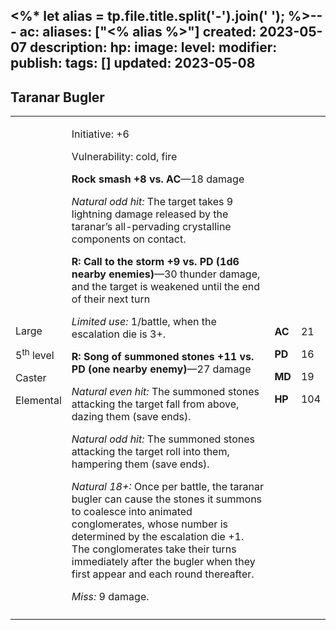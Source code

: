 <%* let alias = tp.file.title.split('-').join(' '); %>---
ac: 
aliases: ["<% alias %>"]
created: 2023-05-07
description: 
hp: 
image: 
level: 
modifier: 
publish: 
tags: []
updated: 2023-05-08
---

## Taranar Bugler

<table>
<colgroup>
<col style="width: 16%" />
<col style="width: 71%" />
<col style="width: 5%" />
<col style="width: 6%" />
</colgroup>
<tbody>
<tr class="odd">
<td><p>Large</p>
<p>5<sup>th</sup> level</p>
<p>Caster</p>
<p>Elemental</p></td>
<td><p>Initiative: +6</p>
<p>Vulnerability: cold, fire</p>
<p><strong>Rock smash +8 vs. AC</strong>—18 damage</p>
<p><em>Natural odd hit:</em> The target takes 9 lightning damage
released by the taranar’s all-pervading crystalline components on
contact.</p>
<p><strong>R: Call to the storm +9 vs. PD (1d6 nearby
enemies)</strong>—30 thunder damage, and the target is weakened until
the end of their next turn</p>
<p><em>Limited use:</em> 1/battle, when the escalation die is 3+.</p>
<p><strong>R: Song of summoned stones +11 vs. PD (one nearby
enemy)</strong>—27 damage</p>
<p><em>Natural even hit:</em> The summoned stones attacking the target
fall from above, dazing them (save ends).</p>
<p><em>Natural odd hit:</em> The summoned stones attacking the target
roll into them, hampering them (save ends).</p>
<p><em>Natural 18+:</em> Once per battle, the taranar bugler can cause
the stones it summons to coalesce into animated conglomerates, whose
number is determined by the escalation die +1. The conglomerates take
their turns immediately after the bugler when they first appear and each
round thereafter.</p>
<p><em>Miss:</em> 9 damage.</p></td>
<td><p><strong>AC</strong></p>
<p><strong>PD</strong></p>
<p><strong>MD</strong></p>
<p><strong>HP</strong></p></td>
<td><p>21</p>
<p>16</p>
<p>19</p>
<p>104</p></td>
</tr>
<tr class="even">
<td></td>
<td></td>
<td></td>
<td></td>
</tr>
</tbody>
</table>
